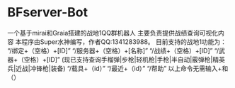 # BFserver-Bot
一个基于mirai和Graia搭建的战地1QQ群机器人
主要负责提供战绩查询可视化内容
本程序由Super水神编写，作者QQ:1341283988。
目前支持的战地1功能为：
“/绑定+（空格）+[ID]”
“/服务器+（空格）+[名称]”
“/战绩+（空格）+[ID]”
“/武器+（空格）+[ID]”
(现已支持查询手榴弹|步枪|轻机枪|手枪|半自动|霰弹枪|精英兵|近战|冲锋枪|装备)
“/载具+（id）”
“/最近+（id）”
“/帮助”
以上命令无需输入+和（）
